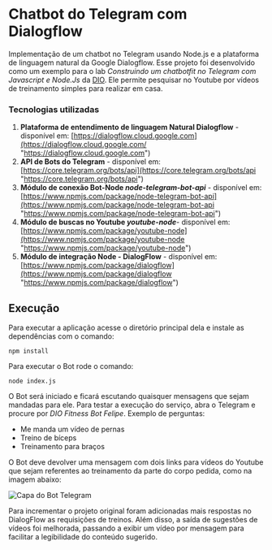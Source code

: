 # Chatbot do Telegram com Dialogflow

Implementação de um chatbot no Telegram usando Node.js e a plataforma de linguagem natural da Google Dialogflow. Esse projeto foi desenvolvido como um exemplo para o lab *Construindo um chatbotfit no Telegram com Javascript e Node.Js* da [DIO](https://digitalinnovation.one/ "DIO"). Ele permite pesquisar no Youtube por vídeos de treinamento simples para realizar em casa.

### Tecnologias utilizadas

1. **Plataforma de entendimento de linguagem Natural Dialogflow** - disponível em:  [https://dialogflow.cloud.google.com](https://dialogflow.cloud.google.com/ "https://dialogflow.cloud.google.com")
2. **API de Bots do Telegram** - disponível em: [https://core.telegram.org/bots/api](https://core.telegram.org/bots/api "https://core.telegram.org/bots/api")
3. **Módulo de conexão Bot-Node *node-telegram-bot-api*** - disponível em: [https://www.npmjs.com/package/node-telegram-bot-api](https://www.npmjs.com/package/node-telegram-bot-api "https://www.npmjs.com/package/node-telegram-bot-api")
4. **Módulo de buscas no Youtube *youtube-node***- disponível em: [https://www.npmjs.com/package/youtube-node](https://www.npmjs.com/package/youtube-node "https://www.npmjs.com/package/youtube-node")
5. **Módulo de integração Node - DialogFlow** - disponível em: [https://www.npmjs.com/package/dialogflow](https://www.npmjs.com/package/dialogflow "https://www.npmjs.com/package/dialogflow")

## Execução

Para executar a aplicação acesse o diretório principal dela e instale as dependências com o comando:

`npm install`

Para executar o Bot rode o comando:

`node index.js`

O Bot será iniciado e ficará escutando quaisquer mensagens que sejam mandadas para ele. Para testar a execução do serviço, abra o Telegram e procure por *DIO Fitness Bot Felipe*. Exemplo de perguntas:

- Me manda um vídeo de pernas
- Treino de bíceps
- Treinamento para braços

O Bot deve devolver uma mensagem com dois links para vídeos do Youtube que sejam referentes ao treinamento da parte do corpo pedida, como na imagem abaixo:

![Capa do Bot Telegram](https://firebasestorage.googleapis.com/v0/b/repository-c12c5.appspot.com/o/Resposta%20Bot%20Telegram.png?alt=media&token=972198d9-d5f3-4164-92f3-adc41be57e7a "Capa do Bot Telegram")

Para incrementar o projeto original foram adicionadas mais respostas no DialogFlow as requisições de treinos. Além disso, a saída de sugestões de vídeos foi melhorada, passando a exibir um vídeo por mensagem para facilitar a legibilidade do conteúdo sugerido.